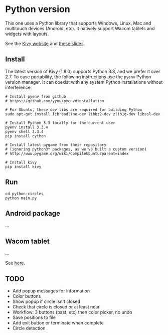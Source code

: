 # Python version

This one uses a Python library that supports Windows, Linux, Mac and multitouch devices (Android, etc). It natively support Wacom tablets and widgets with layouts.

See the [Kivy website](http://kivy.org/#home) and [these slides](http://slid.es/baptistelagarde/kivy-python-for-android/fullscreen#/).

## Install

The latest version of Kivy (1.8.0) supports Python 3.3, and we prefer it over 2.7.
To ease portability, the following instructions use the `pyenv` Python version manager.
It can coexist with any system Python installations without interference.

```
# Install pyenv from github
# https://github.com/yyuu/pyenv#installation

# For Ubuntu, these dev libs are required for building Python
sudo apt-get install libreadline-dev libbz2-dev zlib1g-dev libssl-dev

# Install Python 3.3 locally for the current user
pyenv install 3.3.4
pyenv shell 3.3.4
pip install cython

# Install latest pygame from their repository
# (ignoring python3* packages, as we've built a custom version)
# http://www.pygame.org/wiki/CompileUbuntu?parent=index

# Install kivy
pip install kivy
```

## Run

```
cd python-circles
python main.py
```

## Android package

...

## Wacom tablet

...

See [here](http://kivy.org/docs/api-kivy.input.providers.linuxwacom.html).

## TODO

- Add popup messages for information
- Color buttons
- Show popup if circle isn't closed
- Check that circle is closed or at least near
- Workflow: 3 buttons (past, etc) then color picker, no undo
- Save positions to file
- Add exit button or terminate when complete
- Circle detection